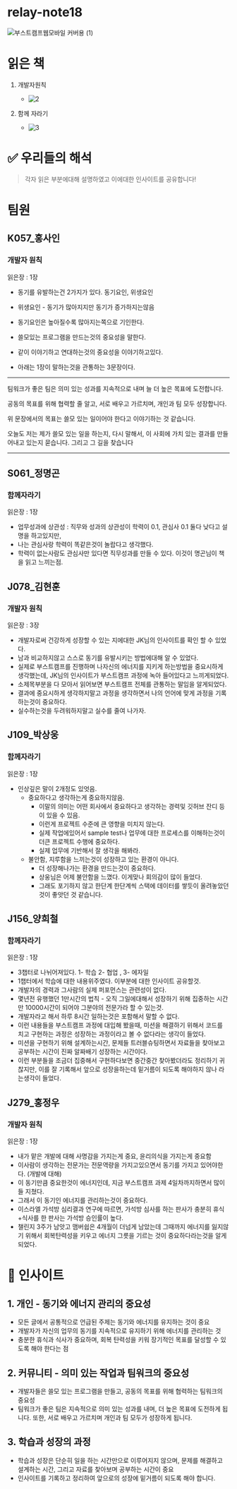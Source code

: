 # relay-note18

![부스트캠프웹모바일 커버용 (1)](https://github.com/user-attachments/assets/cc421638-b227-4a78-bf0f-afa35e17dd1b)

# 읽은 책

1. 개발자원칙

   - ![2](https://github.com/user-attachments/assets/93762a6d-a1e7-44f0-a963-748a4a6a20f1)

2. 함께 자라기
   - ![3](https://github.com/user-attachments/assets/4bb91f86-d813-4a15-a750-19820dcbe055)

# ✅ 우리들의 해석

> 각자 읽은 부분에대해 설명하였고 이에대한 인사이트를 공유합니다!

# 팀원

## K057\_홍사인

### 개발자 원칙

읽은장 : 1장

- 동기를 유발하는건 2가지가 있다. 동기요인, 위생요인
- 위생요인 - 동기가 많아지지만 동기가 증가하지는않음
- 동기요인은 높아질수록 많아지는쪽으로 기인한다.
- 쓸모있는 프로그램을 만드는것의 중요성을 말한다.
- 같이 이야기하고 연대하는것의 중요성을 이야기하고있다.

- 아래는 1장이 말하는것을 관통하는 3문장이다.

---

팀워크가 좋은 팀은 의미 있는 성과를 지속적으로 내며 늘 더 높은 목표에 도전합니다.

공동의 목표를 위해 협력할 줄 알고, 서로 배우고 가르치며, 개인과 팀 모두 성장합니다.

위 문장에서의 목표는 쓸모 있는 일이어야 한다고 이야기하는 것 같습니다.

오늘도 저는 제가 쓸모 있는 일을 하는지, 다시 말해서, 이 사회에 가치 있는 결과를 만들어내고 있는지 묻습니다. 그리고 그 길을 찾습니다

---

## S061\_정명곤

### 함께자라기

읽은장 : 1장

- 업무성과에 상관성 : 직무와 성과의 상관성이 학력이 0.1, 관심사 0.1 둘다 낮다고 설명을 하고있지만,
- 나는 관심사랑 학력이 똑같은것이 놀랍다고 생각했다.
- 학력이 없는사람도 관심사만 있다면 직무성과를 만들 수 있다. 이것이 명곤님이 책을 읽고 느끼는점.

## J078\_김현훈

### 개발자 원칙

읽은장 : 3장

- 개발자로써 건강하게 성장할 수 있는 지에대한 JK님의 인사이트를 확인 할 수 있었다.
- 남과 비교하지않고 스스로 동기를 유발시키는 방법에대해 알 수 있었다.
- 실제로 부스트캠프를 진행하며 나자신의 에너지를 지키게 하는방법을 중요시하게 생각했는데, JK님의 인사이트가 부스트캠프 과정에 녹아 들어있다고 느끼게되었다.
- 소제목부분을 다 모아서 읽어보면 부스트캠프 전체를 관통하는 말임을 알게되었다.
- 결과에 중요시하게 생각하지말고 과정을 생각하면서 나의 언어에 맞게 과정을 기록하는것이 중요하다.
- 실수하는것을 두려워하지말고 실수를 줄여 나가자.

## J109\_박상웅

### 함께자라기

읽은장 : 1장

- 인상깊은 말이 2개정도 있엇음.
  - 중요하다고 생각하는게 중요하지않음.
    - 이말의 의미는 어떤 회사에서 중요하다고 생각하는 경력및 깃허브 잔디 등이 있을 수 있음.
    - 이런게 프로젝트 수준에 큰 영향을 미치지 않는다.
    - 실제 작업에있어서 sample test나 업무에 대한 프로세스를 이해하는것이 더큰 프로젝트 수행에 중요하다.
    - 실제 업무에 기반해서 잘 생각을 해봐라.
  - 불안함, 지루함을 느끼는것이 성장하고 있는 환경이 아니다.
    - 더 성장해나가는 환경을 만드는것이 중요하다.
    - 상웅님은 어제 불안함을 느꼈다. 이게맞나 회의감이 많이 들었다.
    - 그래도 포기하지 않고 한단계 한단계씩 스택에 데이터를 쌓듯이 올려놓았던 것이 좋앗던 것 같습니다.

## J156\_양희철

### 함께자라기

읽은장 : 1장

- 3챕터로 나뉘어져있다. 1- 학습 2- 협업 , 3- 에자일
- 1챕터에서 학습에 대한 내용위주였다. 이부분에 대한 인사이트 공유할것.
- 개발자의 경력과 그사람의 실제 퍼포먼스는 관련성이 없다.
- 몇년전 유행했던 1만시간의 법칙 - 오직 그일에대해서 성장하기 위해 집중하는 시간만 10000시간이 되어야 그분야의 전문가라 할 수 있는것.
- 개발자라고 해서 하루 8시간 일하는것은 포함해서 말할 수 없다.
- 이런 내용들을 부스트캠프 과정에 대입해 봤을때, 미션을 해결하기 위해서 코드를 치고 구현하는 과정은 성장하는 과정이라고 볼 수 없다라는 생각이 들었다.
- 미션을 구현하기 위해 설계하는시간, 문제들 트러블슈팅하면서 자료들을 찾아보고 공부하는 시간이 진짜 알짜배기 성장하는 시간이다.
- 이런 부분들을 조금더 집중해서 구현하다보면 중간중간 찾아봤더라도 정리하기 귀찮지만, 이를 잘 기록해서 앞으로 성장을하는데 밑거름이 되도록 해야하지 않나 라는생각이 들었다.

## J279\_홍정우

### 개발자 원칙

읽은장 : 1장

- 내가 맡은 개발에 대해 사명감을 가지는게 중요, 윤리의식을 가지는게 중요함
- 이사람이 생각하는 전문가는 전문역량을 가지고있으면서 동기를 가지고 있어야한다. (개발에 대해)
- 이 동기만큼 중요한것이 에너지인데, 지금 부스트캠프 과제 4일차까지하면서 많이들 지쳤다.
- 그래서 이 동기인 에너지를 관리하는것이 중요하다.
- 이스라엘 가석방 심리결과 연구에 따르면, 가석방 심사를 하는 판사가 충분히 휴식+식사를 한 판사는 가석방 승인률이 높다.
- 챌린지 3주가 남앗고 맴버쉽은 4개월이 더넘게 남았는데 그때까지 에너지를 잃지않기 위해서 회복탄력성을 키우고 에너지 그릇을 기르는 것이 중요하다라는것을 알게되었다.

# 📒 인사이트

## 1. 개인 - 동기와 에너지 관리의 중요성

- 모든 글에서 공통적으로 언급된 주제는 동기와 에너지를 유지하는 것이 중요
- 개발자가 자신의 업무의 동기를 지속적으로 유지하기 위해 에너지를 관리하는 것
- 충분한 휴식과 식사가 중요하며, 회복 탄력성을 키워 장기적인 목표를 달성할 수 있도록 해야 한다는 점

## 2. 커뮤니티 - 의미 있는 작업과 팀워크의 중요성

- 개발자들은 쓸모 있는 프로그램을 만들고, 공동의 목표를 위해 협력하는 팀워크의 중요성
- 팀워크가 좋은 팀은 지속적으로 의미 있는 성과를 내며, 더 높은 목표에 도전하게 됩니다. 또한, 서로 배우고 가르치며 개인과 팀 모두가 성장하게 됩니다.

## 3. 학습과 성장의 과정

- 학습과 성장은 단순히 일을 하는 시간만으로 이루어지지 않으며, 문제를 해결하고 설계하는 시간, 그리고 자료를 찾아보며 공부하는 시간이 중요
- 인사이트를 기록하고 정리하여 앞으로의 성장에 밑거름이 되도록 해야 합니다.
